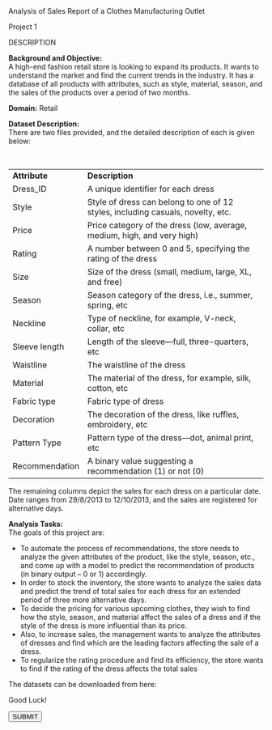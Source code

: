 <div _ngcontent-yjv-c50="" class="tab-content ng-star-inserted" id="project-tab-content"><div _ngcontent-yjv-c50="" class="project-info scrolly" id="278">

<div _ngcontent-yjv-c50="" class="project-name">Analysis of Sales Report of a Clothes Manufacturing Outlet</div>
<!----><div _ngcontent-yjv-c50="" class="project-count ng-star-inserted">
<p _ngcontent-yjv-c50="">Project 1 <a _ngcontent-yjv-c50="" class="lms-icon Gradable" data-toggle="tooltip" title="The project will be assessed by Simplilearn team.">
</a></p></div>


<div _ngcontent-yjv-c50="" class="ng-star-inserted"><div _ngcontent-yjv-c50="" class="project-information">
<div _ngcontent-yjv-c50="" class="project-description sl-ck-editor"><p _ngcontent-yjv-c50="">DESCRIPTION</p><div _ngcontent-yjv-c50=""><p><strong>Background and Objective:</strong><br>
A high-end fashion retail store is looking to expand its products. It wants to understand the market and find the current trends in the industry. It has a database of all products with attributes, such as style, material, season, and the sales of the products over a period of two months.</p>

<p><strong>Domain:</strong> Retail</p>

<p><strong>Dataset Description:</strong><br>
There are two files provided, and the detailed description of each is given below:</p>

<div class="table-responsive">
<p>&nbsp;</p>

<table class="table" style="width: 100%;">
	<tbody>
		<tr>
			<td><strong>Attribute&nbsp;</strong></td>
			<td><strong>Description</strong></td>
		</tr>
		<tr>
			<td>Dress_ID&nbsp;</td>
			<td>A unique identifier for each dress</td>
		</tr>
		<tr>
			<td>Style</td>
			<td>Style of dress can belong to one of 12 styles, including casuals, novelty, etc.</td>
		</tr>
		<tr>
			<td>Price&nbsp;</td>
			<td>Price category of the dress (low, average, medium, high, and very high)</td>
		</tr>
		<tr>
			<td>Rating</td>
			<td>A number between 0 and 5, specifying the rating of the dress</td>
		</tr>
		<tr>
			<td>Size</td>
			<td>Size of the dress (small, medium, large, XL, and free)</td>
		</tr>
		<tr>
			<td>Season</td>
			<td>Season category of the dress, i.e., summer, spring, etc</td>
		</tr>
		<tr>
			<td>Neckline</td>
			<td>Type of neckline, for example, V-neck, collar, etc</td>
		</tr>
		<tr>
			<td>Sleeve length</td>
			<td>Length of the sleeve—full, three-quarters, etc</td>
		</tr>
		<tr>
			<td>Waistline</td>
			<td>The waistline of the dress</td>
		</tr>
		<tr>
			<td>Material&nbsp;</td>
			<td>The material of the dress, for example, silk, cotton, etc</td>
		</tr>
		<tr>
			<td>Fabric type&nbsp;</td>
			<td>Fabric type of dress</td>
		</tr>
		<tr>
			<td>Decoration</td>
			<td>The decoration of the dress, like ruffles, embroidery, etc</td>
		</tr>
		<tr>
			<td>Pattern Type</td>
			<td>Pattern type of the dress—dot, animal print, etc</td>
		</tr>
		<tr>
			<td>Recommendation</td>
			<td>A binary value suggesting a recommendation (1) or not (0)</td>
		</tr>
	</tbody>
</table>
</div>

<p>The remaining columns depict the sales for each dress on a particular date.<br>
Date ranges from 29/8/2013 to 12/10/2013, and the sales are registered for alternative days.</p>

<p><strong>Analysis Tasks:</strong><br>
The goals of this project are:</p>

<ul>
	<li>To automate the process of recommendations, the store needs to analyze the given attributes of the product, like the style, season, etc., and come up with a model to predict the recommendation of products (in binary output – 0 or 1) accordingly.</li>
	<li>In order to stock the inventory, the store wants to analyze the sales data and predict the trend of total sales for each dress for an extended period of three more alternative days.</li>
	<li>To decide the pricing for various upcoming clothes, they wish to find how the style, season, and material affect the sales of a dress and if the style of the dress is more influential than its price.</li>
	<li>Also, to increase sales, the management wants to analyze the attributes of dresses and find which are the leading factors affecting the sale of a dress.</li>
	<li>To regularize the rating procedure and find its efficiency, the store wants to find if the rating of the dress affects the total sales</li>
</ul>

<p>The datasets can be downloaded from here:&nbsp;<a href="/user/project/download-attachment?file=1555052405_datasets.zip" target="_blank"><img alt="" src="https://cfls5.simplicdn.net/frontend/images/Download.png"></a></p>

<p>Good Luck!</p>
</div></div></div><!----><app-project-footer _ngcontent-yjv-c50="" _nghost-yjv-c53="" class="ng-star-inserted"><footer _ngcontent-yjv-c53="" class="projects-footer"><div _ngcontent-yjv-c53="" class="footer-div"><button _ngcontent-yjv-c53="" class="btn submit-btn" data-event="sl_lms_project_submit_clicked">SUBMIT</button></div></footer><div _ngcontent-yjv-c53=""><!----></div></app-project-footer></div></div></div>